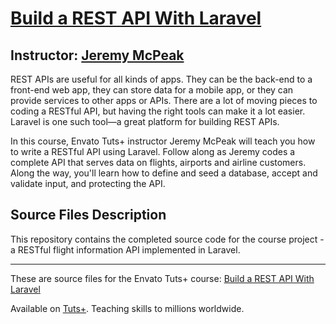 # [Build a REST API With Laravel][published url]
## Instructor: [Jeremy McPeak][instructor url]


REST APIs are useful for all kinds of apps. They can be the back-end to a front-end web app, they can store data for a mobile app, or they can provide services to other apps or APIs. There are a lot of moving pieces to coding a RESTful API, but having the right tools can make it a lot easier. Laravel is one such tool—a great platform for building REST APIs.

In this course, Envato Tuts+ instructor Jeremy McPeak will teach you how to write a RESTful API using Laravel. Follow along as Jeremy codes a complete API that serves data on flights, airports and airline customers. Along the way, you'll learn how to define and seed a database, accept and validate input, and protecting the API.


## Source Files Description

This repository contains the completed source code for the course project - a RESTful flight information API implemented in Laravel.


------

These are source files for the Envato Tuts+ course: [Build a REST API With Laravel][published url]

Available on [Tuts+](https://tutsplus.com). Teaching skills to millions worldwide.

[published url]: https://code.tutsplus.com/courses/build-a-rest-api-with-laravel
[instructor url]: https://tutsplus.com/authors/jeremy-mcpeak
